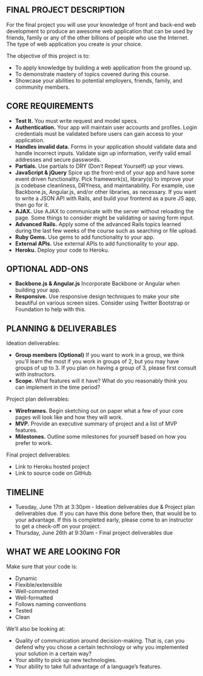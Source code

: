 ## FINAL PROJECT DESCRIPTION
For the final project you will use your knowledge of front and back-end web development to produce an awesome web application that can be used by friends, family or any of the other billions of people who use the Internet. The type of web application you create is your choice.

The objective of this project is to:
* To apply knowledge by building a web application from the ground up.
* To demonstrate mastery of topics covered during this course.
* Showcase your abilities to potential employers, friends, family, and community members.


## CORE REQUIREMENTS
* **Test It.** You must write request and model specs.
* **Authentication.** Your app will maintain user accounts and profiles. Login credentials must be validated before users can gain access to your application.
* **Handles invalid data.** Forms in your application should validate data and handle incorrect inputs. Validate sign up information, verify valid email addresses and secure passwords.
* **Partials.** Use partials to DRY (Don’t Repeat Yourself) up your views.
* **JavaScript & jQuery** Spice up the front-end of your app and have some event driven functionality. Pick framework(s), library(s) to improve your js codebase cleanliness, DRYness, and maintanability. For example, use Backbone.js, Angular.js, and/or other libraries, as necessary. If you want to write a JSON API with Rails, and build your frontend as a pure JS app, then go for it.
* **AJAX.** Use AJAX to communicate with the server without reloading the page. Some things to consider might be validating or saving form input.
* **Advanced Rails.** Apply some of the advanced Rails topics learned during the last few weeks of the course such as searching or file upload.
* **Ruby Gems.** Use gems to add functionality to your app.
* **External APIs.** Use external APIs to add functionality to your app.
* **Heroku.** Deploy your code to Heroku.


## OPTIONAL ADD-ONS

* **Backbone.js & Angular.js** Incorporate Backbone or Angular when building your app.
* **Responsive.** Use responsive design techniques to make your site beautiful on various screen sizes. Consider using Twitter Bootstrap or Foundation to help with this.

## PLANNING & DELIVERABLES

Ideation deliverables:
* **Group members (Optional)** If you want to work in a group, we think you’ll learn the most if you work in groups of 2, but you may have groups of up to 3. If you plan on having a group of 3, please first consult with instructors.
* **Scope.** What features will it have? What do you reasonably think you can implement in the time period?

Project plan deliverables:
* **Wireframes.** Begin sketching out on paper what a few of your core pages will look like and how they will work.
* **MVP.** Provide an executive summary of project and a list of MVP features.
* **Milestones.** Outline some milestones for yourself based on how you prefer to work.

Final project deliverables:
* Link to Heroku hosted project
* Link to source code on GitHub


## TIMELINE

* Tuesday, June 17th at 3:30pm - Ideation deliverables due & Project plan deliverables due. If you can have this done before then, that would be to your advantage. If this is completed early, please come to an instructor to get a check-off on your project.
* Thursday, June 26th at 9:30am - Final project deliverables due

## WHAT WE ARE LOOKING FOR
Make sure that your code is:
* Dynamic
* Flexible/extensible
* Well-commented
* Well-formatted
* Follows naming conventions
* Tested
* Clean

We’ll also be looking at:
* Quality of communication around decision-making. That is, can you defend why you chose a certain technology or why you implemented your solution in a certain way?
* Your ability to pick up new technologies.
* Your ability to take full advantage of a language’s features.


